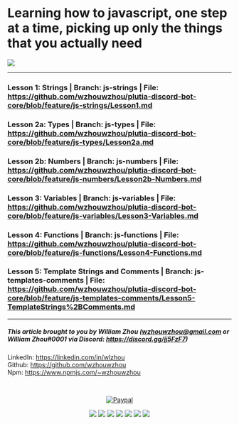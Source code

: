 # Learning how to javascript, one step at a time, picking up only the things that you actually need
![](https://cdn.discordapp.com/emojis/356733322975772673.png)

<hr>

### Lesson 1: Strings | Branch: js-strings | File: <https://github.com/wzhouwzhou/plutia-discord-bot-core/blob/feature/js-strings/Lesson1.md><br>
### Lesson 2a: Types | Branch: js-types | File: <https://github.com/wzhouwzhou/plutia-discord-bot-core/blob/feature/js-types/Lesson2a.md><br>
### Lesson 2b: Numbers | Branch: js-numbers | File: <https://github.com/wzhouwzhou/plutia-discord-bot-core/blob/feature/js-numbers/Lesson2b-Numbers.md>
### Lesson 3: Variables | Branch: js-variables | File: <https://github.com/wzhouwzhou/plutia-discord-bot-core/blob/feature/js-variables/Lesson3-Variables.md>
### Lesson 4: Functions | Branch: js-functions | File: <https://github.com/wzhouwzhou/plutia-discord-bot-core/blob/feature/js-functions/Lesson4-Functions.md>
### Lesson 5: Template Strings and Comments | Branch: js-templates-comments | File: <https://github.com/wzhouwzhou/plutia-discord-bot-core/blob/feature/js-templates-comments/Lesson5-TemplateStrings%2BComments.md>
<hr>

##### This article brought to you by William Zhou (wzhouwzhou@gmail.com or William Zhou#0001 via Discord: <a href="https://discord.gg/jj5FzF7">https://discord.gg/jj5FzF7</a>)

LinkedIn: <a href="https://linkedin.com/in/wlzhou"><https://linkedin.com/in/wlzhou></a><br>
Github: <a href="https://github.com/wzhouwzhou"><https://github.com/wzhouwzhou></a><br>
Npm: <a href="https://www.npmjs.com/~wzhouwzhou"><https://www.npmjs.com/~wzhouwzhou></a><br>

<div align="center">
    <br />
    <p><a href="https://paypal.me/wzhouwzhou"><img src="https://img.shields.io/badge/donate-paypal-009cde.svg?style=for-the-badge&logo=PayPal" alt="Paypal" /></a></p>
    <p>
    <a href="https://nodei.co/npm/ytsearcher/"><img src="https://nodei.co/npm/ytsearcher.png?stars=true&downloads=true"></a>
    <a href="https://nodei.co/npm/ytsearcher-cli/"><img src="https://nodei.co/npm/ytsearcher-cli.png?stars=true&downloads=true"></a>
    <a href="https://nodei.co/npm/discordblacklist/"><img src="https://nodei.co/npm/discordblacklist.png?stars=true&downloads=true"></a>
    <a href="https://nodei.co/npm/easypathutil/"><img src="https://nodei.co/npm/easypathutil.png?stars=true&downloads=true"></a>
    <a href="https://nodei.co/npm/easyurban/"><img src="https://nodei.co/npm/easyurban.png?stars=true&downloads=true"></a>
    <a href="https://nodei.co/npm/sbify/"><img src="https://nodei.co/npm/sbify.png?stars=true&downloads=true"></a>
    <a href="https://nodei.co/npm/suyamiko-api/"><img src="https://nodei.co/npm/suyamiko-api.png?stars=true&downloads=true"></a>
    </p>
</div>
